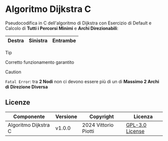 # Algoritmo Dijkstra C
Pseudocodifica in C dell'algoritmo di Dijkstra con Esercizio di Default e Calcolo di **Tutti i Percorsi Minimi** e **Archi Direzionabili**:

|Destra|Sinistra|Entrambe|
|---|---|---|


> [!TIP]
> Corretto funzionamento garantito

> [!CAUTION] 
> `Fatal Error`: tra **2 Nodi** non ci devono essere più di un di **Massimo 2 Archi di Direzione Diversa**


## Licenze

| Componente         | Versione  | Copyright                         | Licenza                                                       |
|--------------------|-----------|-----------------------------------|---------------------------------------------------------------|
| Algoritmo Dijkstra C | v1.0.0    | 2024 Vittorio Piotti              | [GPL-3.0 License](https://github.com/vittorioPiotti/Algoritmo-Dijkstra-C/blob/main/LICENSE.md) |
